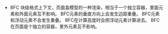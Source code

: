 - BFC 块级格式上下文，页面盒模型的一种渲染，相当于一个独立容器，里面元素和外面元素互不影响。
BFC元素的垂直方向上会发生边距重叠。
BFC元素和浮动元素不会发生重叠。
BFC在计算高度时会把浮动元素计算进去。
BFC在页面是个独立的容器，里外元素互不影响。
